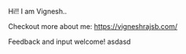 Hi!! I am Vignesh..

Checkout more about me: https://vigneshrajsb.com/


Feedback and input welcome!
asdasd